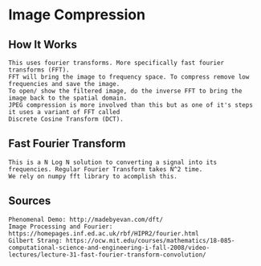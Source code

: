 # Image Compression

## How It Works
    This uses fourier transforms. More specifically fast fourier transforms (FFT).
    FFT will bring the image to frequency space. To compress remove low frequencies and save the image. 
    To open/ show the filtered image, do the inverse FFT to bring the image back to the spatial domain.
    JPEG compression is more involved than this but as one of it's steps it uses a variant of FFT called
    Discrete Cosine Transform (DCT).

## Fast Fourier Transform
    This is a N Log N solution to converting a signal into its frequencies. Regular Fourier Transform takes N^2 time. 
    We rely on numpy fft library to acomplish this.

## Sources 
    Phenomenal Demo: http://madebyevan.com/dft/
    Image Processing and Fourier: https://homepages.inf.ed.ac.uk/rbf/HIPR2/fourier.html
    Gilbert Strang: https://ocw.mit.edu/courses/mathematics/18-085-computational-science-and-engineering-i-fall-2008/video-lectures/lecture-31-fast-fourier-transform-convolution/
